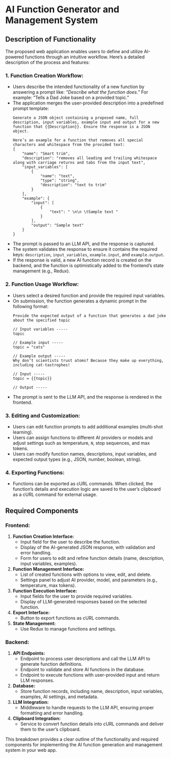 
# AI Function Generator and Management System

## Description of Functionality

The proposed web application enables users to define and utilize AI-powered functions through an intuitive workflow. Here’s a detailed description of the process and features:

### 1. Function Creation Workflow:
- Users describe the intended functionality of a new function by answering a prompt like: _“Describe what the function does.”_ For example: “Tells a Dad Joke based on a provided topic.”
- The application merges the user-provided description into a predefined prompt template:
  ```
  Generate a JSON object containing a proposed name, full description, input variables, example input and output for a new function that {{Description}}. Ensure the response is a JSON object.

  Here’s an example for a function that removes all special characters and whitespace from the provided text:
  {
      "name": "Smart trim",
      "description": "removes all leading and trailing whitespace along with carriage returns and tabs from the input text",
      "input_variables": [
          {
              "name": "text",
              "type": "string",
              "description": "text to trim"
          }
      ],
      "example": {
          "input": [
              {
                  "text": " \n\n \tSample text "
              }
          ],
          "output": "Sample text"
      }
  }
  ```
- The prompt is passed to an LLM API, and the response is captured.
- The system validates the response to ensure it contains the required keys: `description`, `input_variables`, `example.input`, and `example.output`.
- If the response is valid, a new AI function record is created on the backend, and the function is optimistically added to the frontend’s state management (e.g., Redux).

### 2. Function Usage Workflow:
- Users select a desired function and provide the required input variables.
- On submission, the function generates a dynamic prompt in the following format:
  ```
  Provide the expected output of a function that generates a dad joke about the specified topic

  // Input variables -----
  topic

  // Example input -----
  topic = "cats"

  // Example output -----
  Why don’t scientists trust atoms? Because they make up everything, including cat-tastrophes!

  // Input -----
  topic = {{topic}}

  // Output -----
  ```
- The prompt is sent to the LLM API, and the response is rendered in the frontend.

### 3. Editing and Customization:
- Users can edit function prompts to add additional examples (multi-shot learning).
- Users can assign functions to different AI providers or models and adjust settings such as temperature, `N`, stop sequences, and max tokens.
- Users can modify function names, descriptions, input variables, and expected output types (e.g., JSON, number, boolean, string).

### 4. Exporting Functions:
- Functions can be exported as cURL commands. When clicked, the function’s details and execution logic are saved to the user’s clipboard as a cURL command for external usage.

## Required Components

### Frontend:
1. **Function Creation Interface:**
   - Input field for the user to describe the function.
   - Display of the AI-generated JSON response, with validation and error handling.
   - Form for users to edit and refine function details (name, description, input variables, examples).
2. **Function Management Interface:**
   - List of created functions with options to view, edit, and delete.
   - Settings panel to adjust AI provider, model, and parameters (e.g., temperature, max tokens).
3. **Function Execution Interface:**
   - Input fields for the user to provide required variables.
   - Display of LLM-generated responses based on the selected function.
4. **Export Interface:**
   - Button to export functions as cURL commands.
5. **State Management:**
   - Use Redux to manage functions and settings.

### Backend:
1. **API Endpoints:**
   - Endpoint to process user descriptions and call the LLM API to generate function definitions.
   - Endpoint to validate and store AI functions in the database.
   - Endpoint to execute functions with user-provided input and return LLM responses.
2. **Database:**
   - Store function records, including name, description, input variables, examples, AI settings, and metadata.
3. **LLM Integration:**
   - Middleware to handle requests to the LLM API, ensuring proper formatting and error handling.
4. **Clipboard Integration:**
   - Service to convert function details into cURL commands and deliver them to the user’s clipboard.

This breakdown provides a clear outline of the functionality and required components for implementing the AI function generation and management system in your web app.
